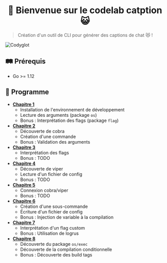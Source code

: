<h1 align="center">👋 Bienvenue sur le codelab catption 😺</h1>

> Création d'un outil de CLI pour générer des captions de chat 😻 !

![Codyglot](https://raw.githubusercontent.com/Zenika/catption/master/demo.gif)

## 🛤 Prérequis
 * Go >= 1.12

## 📑 Programme

 * [**Chapitre 1**](https://github.com/Zenika/catption/blob/chapter1)
   * Installation de l'environnement de développement
   * Lecture des arguments (package `os`)
   * Bonus : Interprétation des flags (package `flag`)
 * [**Chapitre 2**](https://github.com/Zenika/catption/blob/chapter2)
   * Découverte de cobra
   * Création d'une commande
   * Bonus : Validation des arguments
 * [**Chapitre 3**](https://github.com/Zenika/catption/blob/chapter3)
   * Interprétation des flags
   * Bonus : TODO
 * [**Chapitre 4**](https://github.com/Zenika/catption/blob/chapter4)
   * Découverte de viper
   * Lecture d'un fichier de config
   * Bonus : TODO
 * [**Chapitre 5**](https://github.com/Zenika/catption/blob/chapter5)
   * Connexion cobra/viper
   * Bonus : TODO
 * [**Chapitre 6**](https://github.com/Zenika/catption/blob/chapter6)
   * Création d'une sous-commande
   * Écriture d'un fichier de config
   * Bonus : Injection de variable à la compilation
 * [**Chapitre 7**](https://github.com/Zenika/catption/blob/chapter7)
   * Interprétation d'un flag custom
   * Bonus : Utilisation de logrus
 * [**Chapitre 8**](https://github.com/Zenika/catption/blob/chapter8)
   * Découverte du package `os/exec`
   * Découverte de la compilation conditionnelle
   * Bonus : Découverte des build tags
